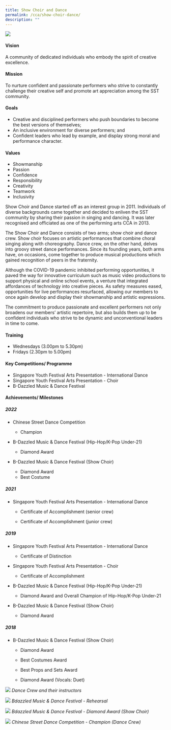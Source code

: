 ```yaml
---
title: Show Choir and Dance
permalink: /cca/show-choir-dance/
description: ""
---
```

![](/images/CCA/show%20choir%20cover.jpeg)
#### Vision
A community of dedicated individuals who embody the spirit of creative excellence.

#### Mission
To nurture confident and passionate performers who strive to constantly challenge their creative self and promote art appreciation among the SST community. 

#### Goals
*   Creative and disciplined performers who push boundaries to become the best versions of themselves;
*   An inclusive environment for diverse performers; and
*   Confident leaders who lead by example, and display strong moral and performance character.
   
#### Values
*   Showmanship
*   Passion 
*   Confidence
*   Responsibility
*   Creativity
*   Teamwork
*   Inclusivity

Show Choir and Dance started off as an interest group in 2011. Individuals of diverse backgrounds came together and decided to enliven the SST community by sharing their passion in singing and dancing. It was later recognised and officiated as one of the performing arts CCA in 2013.

The Show Choir and Dance consists of two arms; show choir and dance crew. Show choir focuses on artistic performances that combine choral singing along with choreography. Dance crew, on the other hand, delves into groovy street dance performances. Since its founding years, both arms have, on occasions, come together to produce musical productions which gained recognition of peers in the fraternity.

Although the COVID-19 pandemic inhibited performing opportunities, it paved the way for innovative curriculum such as music video productions to support physical and online school events, a venture that integrated affordances of technology into creative pieces. As safety measures eased, opportunities for live performances resurfaced, allowing our members to once again develop and display their showmanship and artistic expressions.

The commitment to produce passionate and excellent performers not only broadens our members’ artistic repertoire, but also builds them up to be confident individuals who strive to be dynamic and unconventional leaders in time to come.

#### Training 
*   Wednesdays (3.00pm to 5.30pm)
*   Fridays (2.30pm to 5.00pm)
    
#### Key Competitions/ Programme
*   Singapore Youth Festival Arts Presentation - International Dance
*   Singapore Youth Festival Arts Presentation - Choir
*   B-Dazzled Music & Dance Festival
    
#### Achievements/ Milestones
##### 2022
*   Chinese Street Dance Competition
    *   Champion
    
* B-Dazzled Music & Dance Festival (Hip-Hop/K-Pop Under-21)
    *   Diamond Award
*   B-Dazzled Music & Dance Festival (Show Choir)
     *   Diamond Award
     *   Best Costume
  
##### 2021

*   Singapore Youth Festival Arts Presentation - International Dance
    
     *   Certificate of Accomplishment (senior crew)
    
     *   Certificate of Accomplishment (junior crew)
    
##### 2019
*   Singapore Youth Festival Arts Presentation - International Dance
    
    *   Certificate of Distinction
    
*   Singapore Youth Festival Arts Presentation - Choir
    
    *   Certificate of Accomplishment
    
*   B-Dazzled Music & Dance Festival (Hip-Hop/K-Pop Under-21)
    
    *   Diamond Award and Overall Champion of Hip-Hop/K-Pop Under-21
    
*   B-Dazzled Music & Dance Festival (Show Choir)
    
     *   Diamond Award
   
##### 2018
*   B-Dazzled Music & Dance Festival (Show Choir)
     *   Diamond Award
    
     *   Best Costumes Award

     *   Best Props and Sets Award
    
     *   Diamond Award (Vocals: Duet)

![](/images/CCA/show%20choir%2004.jpg)
*Dance Crew and their instructors*

![](/images/CCA/show%20choir%2003.jpg)
*Bdazzled Music & Dance Festival - Rehearsal*

![](/images/CCA/show%20choir%2001.jpg)
*Bdazzled Music & Dance Festival - Diamond Award (Show Choir)*

![](/images/CCA/show%20choir%2002.jpg)
*Chinese Street Dance Competition  -  Champion (Dance Crew)*